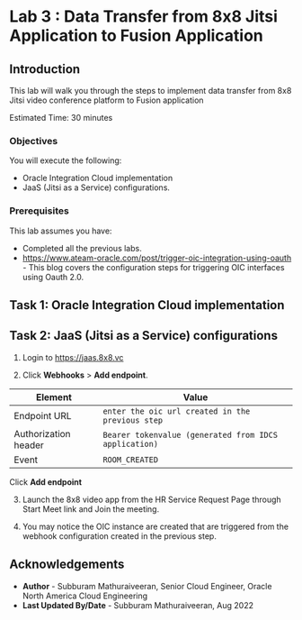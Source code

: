 # Lab 3 : Data Transfer from 8x8 Jitsi Application to Fusion Application

## Introduction

This lab will walk you through the steps to implement data transfer from 8x8 Jitsi video conference platform to Fusion application

Estimated Time: 30 minutes

### Objectives

You will execute the following:
- Oracle Integration Cloud implementation
- JaaS (Jitsi as a Service) configurations.

### Prerequisites
This lab assumes you have:
- Completed all the previous labs.
- https://www.ateam-oracle.com/post/trigger-oic-integration-using-oauth - This blog covers the configuration steps for triggering OIC interfaces using Oauth 2.0.

## Task 1: Oracle Integration Cloud implementation



## Task 2: JaaS (Jitsi as a Service) configurations

1. Login to https://jaas.8x8.vc

2. Click **Webhooks** > **Add endpoint**.

 | **Element**        | **Value** |       
 | --- | ----------- |
 | Endpoint URL | `enter the oic url created in the previous step`   |
 | Authorization header  | `Bearer tokenvalue (generated from IDCS application)`|
 | Event | `ROOM_CREATED`|

Click **Add endpoint**

3. Launch the 8x8 video app from the HR Service Request Page through Start Meet link and Join the meeting.

4. You may notice the OIC instance are created that are triggered from the webhook configuration created in the previous step.


## Acknowledgements

* **Author** - Subburam Mathuraiveeran, Senior Cloud Engineer, Oracle North America Cloud Engineering
* **Last Updated By/Date** - Subburam Mathuraiveeran, Aug 2022
